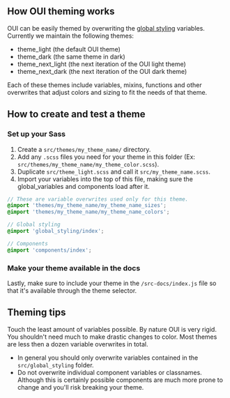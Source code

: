 ## How OUI theming works

OUI can be easily themed by overwriting the [global styling](https://github.com/opensearch-project/oui/tree/main/src/global_styling)
variables. Currently we maintain the following themes:

* theme_light (the default OUI theme)
* theme_dark (the same theme in dark)
* theme_next_light (the next iteration of the OUI light theme)
* theme_next_dark (the next iteration of the OUI dark theme)

Each of these themes include variables,
mixins, functions and other overwrites that adjust colors and sizing to fit the
needs of that theme.

## How to create and test a theme

### Set up your Sass

1. Create a `src/themes/my_theme_name/` directory.
2. Add any `.scss` files you need for your theme in this folder (Ex: `src/themes/my_theme_name/my_theme_color.scss`).
3. Duplicate `src/theme_light.scss` and call it `src/my_theme_name.scss`.
4. Import your variables into the top of this file, making sure the global_variables and
components load after it.

```scss
// These are variable overwrites used only for this theme.
@import 'themes/my_theme_name/my_theme_name_sizes';
@import 'themes/my_theme_name/my_theme_name_colors';

// Global styling
@import 'global_styling/index';

// Components
@import 'components/index';
```

### Make your theme available in the docs

Lastly, make sure to include your theme in the `/src-docs/index.js` file so that it's available
through the theme selector.

## Theming tips

Touch the least amount of variables possible. By nature OUI is very rigid. You shouldn't need
much to make drastic changes to color. Most themes are less then a dozen variable overwrites in total.

* In general you should only overwrite variables contained in the `src/global_styling` folder.
* Do not overwrite individual component variables or classnames. Although this is certainly possible
components are much more prone to change and you'll risk breaking your theme.
